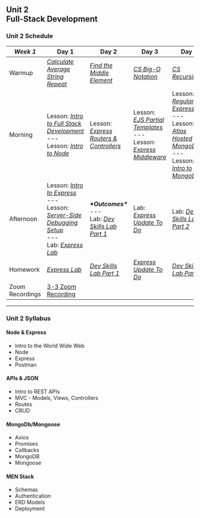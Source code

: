 ## Unit 2 <br> Full-Stack Development

### Unit 2 Schedule
| ***Week 1*** | Day 1 | Day 2 | Day 3 | Day 4 | Day 5 |
| -- | -- | -- | -- | -- | -- |
| Warmup | [*Calculate Average*](https://www.codewars.com/kata/57a2013acf1fa5bfc4000921/train/javascript)<br>[*String Repeat*](https://www.codewars.com/kata/57a0e5c372292dd76d000d7e/train/javascript) | [*Find the Middle Element*](https://www.codewars.com/kata/545a4c5a61aa4c6916000755/train/javascript) | [*CS Big-O Notation*](/computer-science/01-cs-big-o-notation) | [*CS Recursion*](/computer-science/02-cs-recursion) | Codewars |
| Morning | Lesson: [*Intro to Full Stack Development*](/unit-2/week-1/d1-intro-full-stack/1.1-intro-fullstack-http.md)<br>---<br>Lesson: [*Intro to Node*](/unit-2/week-1/d1-intro-full-stack/1.2-intro-to-node.md) | Lesson: [*Express Routers & Controllers*](/unit-2/week-1/d2-routers-and-controllers/2.1-express-routers-controllers.md) | Lesson: [*EJS Partial Templates*](/unit-2/week-1/d3-partials-and-middleware/3.1-ejs-partial-templates.md)<br>---<br>Lesson: [*Express Middleware*](/unit-2/week-1/d3-partials-and-middleware/3.2-express-middleware.md) | Lesson: [*Regular Expressions*](/unit-2/week-1/d4-regex-and-mongodb/4.1-regular-expressions.md)<br>---<br>Lesson: [*Atlas Hosted MongoDB*](/unit-2/week-1/d4-regex-and-mongodb/4.2-atlas-hosted-mongodb.md)<br>---<br>Lesson: [*Intro to MongoDB*](/unit-2/week-1/d4-regex-and-mongodb/4.3-mongodb-intro.md) | Lesson: [*Intro to Mongoose*](/unit-2/week-1/d5-intro-mongoose/5.1-mongoose-intro.md) |
| Afternoon | Lesson: [*Intro to Express*](/unit-2/week-1/d1-intro-full-stack/1.3-intro-express.md)<br>---<br>Lesson: [*Server-Side Debugging Setup*](/unit-2/week-1/d1-intro-full-stack/1.4-server-side-debugging-setup.md)<br>---<br>Lab: [*Express Lab*](https://git.generalassemb.ly/SEIR-2-21-23/Express-Lab-HW8) | ***\*Outcomes\****<br>---<br>Lab: [*Dev Skills Lab Part 1*](https://git.generalassemb.ly/SEIR-2-21-23/Dev-Skills-Lab-Part-1-HW9) | Lab: [*Express Update To Do*](https://git.generalassemb.ly/SEIR-2-21-23/Express-Update-To-Do-HW10) | Lab: [*Dev Skills Lab Part 2*](https://git.generalassemb.ly/SEIR-2-21-23/Dev-Skills-Lab-Part-2-HW11) | Lab: [*Mongoose Flights Lab Part 1*](https://git.generalassemb.ly/SEIR-2-21-23/Mongoose-Flights-Lab-Part-1-HW12) |
| Homework | [*Express Lab*](https://git.generalassemb.ly/SEIR-2-21-23/Express-Lab-HW8) | [*Dev Skills Lab Part 1*](https://git.generalassemb.ly/SEIR-2-21-23/Dev-Skills-Lab-Part-1-HW9) | [*Express Update To Do*](https://git.generalassemb.ly/SEIR-2-21-23/Express-Update-To-Do-HW10) | [*Dev Skills Lab Part 2*](https://git.generalassemb.ly/SEIR-2-21-23/Dev-Skills-Lab-Part-2-HW11) | [*Mongoose Flights Lab Part 1*](https://git.generalassemb.ly/SEIR-2-21-23/Mongoose-Flights-Lab-Part-1-HW12) |
| Zoom Recordings | [3-3 Zoom Recording](https://generalassembly.zoom.us/rec/share/Jx7ir1n8ZTk-6A1N3CZ2h7Vs4AMMuHwY-fb92D7z--j05Yy89hKV92ETfsq4DjjB.deGb5QNp_b8HOvJn) |  |  |  |  |

----

### Unit 2 Syllabus

#### Node & Express
- Intro to the World Wide Web
- Node
- Express
- Postman
  
#### APIs & JSON
- Intro to REST APIs
- MVC - Models, Views, Controllers
- Routes
- CRUD
  
#### MongoDb/Mongoose
- Axios
- Promises
- Callbacks
- MongoDB
- Mongoose

#### MEN Stack
- Schemas
- Authentication
- ERD Models
- Deployment
